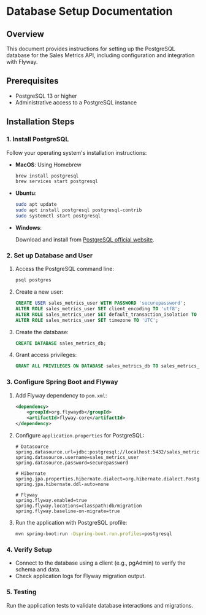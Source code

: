 # Database Setup Documentation

## Overview
This document provides instructions for setting up the PostgreSQL database for the Sales Metrics API, including configuration and integration with Flyway.

## Prerequisites
- PostgreSQL 13 or higher
- Administrative access to a PostgreSQL instance

## Installation Steps

### 1. Install PostgreSQL

Follow your operating system's installation instructions:
- **MacOS**: Using Homebrew
  ```bash
  brew install postgresql
  brew services start postgresql
  ```

- **Ubuntu**:
  ```bash
  sudo apt update
  sudo apt install postgresql postgresql-contrib
  sudo systemctl start postgresql
  ```

- **Windows**:
  
  Download and install from [PostgreSQL official website](https://www.postgresql.org/download/windows/).

### 2. Set up Database and User

1. Access the PostgreSQL command line:
    ```bash
    psql postgres
    ```

2. Create a new user:
    ```sql
    CREATE USER sales_metrics_user WITH PASSWORD 'securepassword';
    ALTER ROLE sales_metrics_user SET client_encoding TO 'utf8';
    ALTER ROLE sales_metrics_user SET default_transaction_isolation TO 'read committed';
    ALTER ROLE sales_metrics_user SET timezone TO 'UTC';
    ```

3. Create the database:
    ```sql
    CREATE DATABASE sales_metrics_db;
    ```

4. Grant access privileges:
    ```sql
    GRANT ALL PRIVILEGES ON DATABASE sales_metrics_db TO sales_metrics_user;
    ```

### 3. Configure Spring Boot and Flyway

1. Add Flyway dependency to `pom.xml`:
    ```xml
    <dependency>
        <groupId>org.flywaydb</groupId>
        <artifactId>flyway-core</artifactId>
    </dependency>
    ```

2. Configure `application.properties` for PostgreSQL:
    ```properties
    # Datasource
    spring.datasource.url=jdbc:postgresql://localhost:5432/sales_metrics_db
    spring.datasource.username=sales_metrics_user
    spring.datasource.password=securepassword

    # Hibernate
    spring.jpa.properties.hibernate.dialect=org.hibernate.dialect.PostgreSQLDialect
    spring.jpa.hibernate.ddl-auto=none

    # Flyway
    spring.flyway.enabled=true
    spring.flyway.locations=classpath:db/migration
    spring.flyway.baseline-on-migrate=true
    ```

3. Run the application with PostgreSQL profile:
    ```bash
    mvn spring-boot:run -Dspring-boot.run.profiles=postgresql
    ```

### 4. Verify Setup

- Connect to the database using a client (e.g., pgAdmin) to verify the schema and data.
- Check application logs for Flyway migration output.

### 5. Testing

Run the application tests to validate database interactions and migrations.

